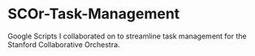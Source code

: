 # SCOr-Task-Management
Google Scripts I collaborated on to streamline task management for the Stanford Collaborative Orchestra.

